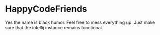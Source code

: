 # HappyCodeFriends
Yes the name is black humor. Feel free to mess everything up. Just make sure that the intellij instance remains functional.
